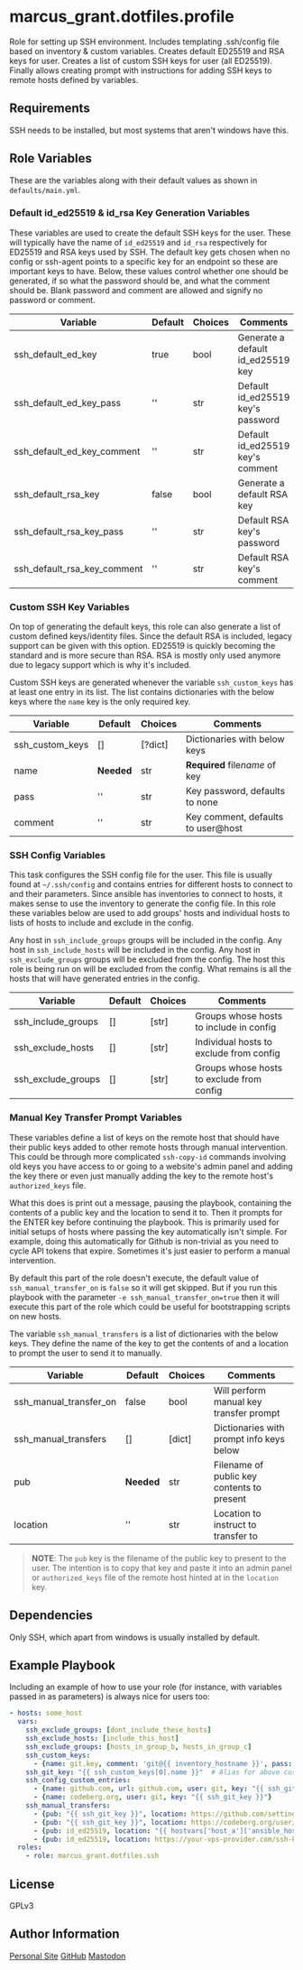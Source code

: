 # marcus_grant.dotfiles.profile

Role for setting up SSH environment.
Includes templating .ssh/config file based on inventory & custom variables.
Creates default ED25519 and RSA keys for user.
Creates a list of custom SSH keys for user (all ED25519).
Finally allows creating prompt with instructions for
adding SSH keys to remote hosts defined by variables.

## Requirements

SSH needs to be installed, but most systems that aren't windows have this.

## Role Variables

These are the variables along with
their default values as shown in `defaults/main.yml`.

### Default id_ed25519 & id_rsa Key Generation Variables

These variables are used to create the default SSH keys for the user.
These will typically have the name of `id_ed25519` and `id_rsa` respectively for
ED25519 and RSA keys used by SSH.
The default key gets chosen when no config or ssh-agent points to
a specific key for an endpoint so these are important keys to have.
Below, these values control whether one should be generated,
if so what the password should be, and what the comment should be.
Blank password and comment are allowed and signify no password or comment.

| Variable                    | Default | Choices | Comments                          |
| --------------------------- | ------- | ------- | --------------------------------- |
| ssh_default_ed_key          | true    | bool    | Generate a default id_ed25519 key |
| ssh_default_ed_key_pass     | ''      | str     | Default id_ed25519 key's password |
| ssh_default_ed_key_comment  | ''      | str     | Default id_ed25519 key's comment  |
| ssh_default_rsa_key         | false   | bool    | Generate a default RSA key        |
| ssh_default_rsa_key_pass    | ''      | str     | Default RSA key's password        |
| ssh_default_rsa_key_comment | ''      | str     | Default RSA key's comment         |

### Custom SSH Key Variables

On top of generating the default keys,
this role can also generate a list of custom defined keys/identity files.
Since the default RSA is included, legacy support can be given with this option.
ED25519 is quickly becoming the standard and is more secure than RSA.
RSA is mostly only used anymore due to legacy support
which is why it's included.

Custom SSH keys are generated whenever
the variable `ssh_custom_keys` has at least one entry in its list.
The list contains dictionaries with the below keys where
the `name` key is the only required key.

| Variable        | Default    | Choices | Comments                           |
| --------------- | ---------- | ------- | ---------------------------------- |
| ssh_custom_keys | []         | [?dict] | Dictionaries with below keys       |
| name            | **Needed** | str     | **Required** file*name* of key     |
| pass            | ''         | str     | Key password, defaults to none     |
| comment         | ''         | str     | Key comment, defaults to user@host |

### SSH Config Variables

This task configures the SSH config file for the user.
This file is usually found at `~/.ssh/config` and
contains entries for different hosts to connect to and their parameters.
Since ansible has inventories to connect to hosts,
it makes sense to use the inventory to generate the config file.
In this role these variables below are used to add groups' hosts and
individual hosts to lists of hosts to include and exclude in the config.

Any host in `ssh_include_groups` groups will be included in the config.
Any host in `ssh_include_hosts` will be included in the config.
Any host in `ssh_exclude_groups` groups will be excluded from the config.
The host this role is being run on will be excluded from the config.
What remains is all the hosts that will have generated entries in the config.

| Variable           | Default | Choices | Comments                                  |
| ------------------ | ------- | ------- | ----------------------------------------- |
| ssh_include_groups | []      | [str]   | Groups whose hosts to include in config   |
| ssh_exclude_hosts  | []      | [str]   | Individual hosts to exclude from config   |
| ssh_exclude_groups | []      | [str]   | Groups whose hosts to exclude from config |

### Manual Key Transfer Prompt Variables

These variables define a list of keys on the remote host that
should have their public keys added to
other remote hosts through manual intervention.
This could be through more complicated `ssh-copy-id` commands involving
old keys you have access to or
going to a website's admin panel and adding the key there or
even just manually adding the key to the remote host's `authorized_keys` file.

What this does is print out a message, pausing the playbook,
containing the contents of a public key and the location to send it to.
Then it prompts for the ENTER key before continuing the playbook.
This is primarily used for initial setups of hosts where
passing the key automatically isn't simple.
For example, doing this automatically for Github is non-trivial as you need to
cycle API tokens that expire.
Sometimes it's just easier to perform a manual intervention.

By default this part of the role doesn't execute,
the default value of `ssh_manual_transfer_on` is `false` so it will get skipped.
But if you run this playbook with the parameter `-e ssh_manual_transfer_on=true`
then it will execute this part of the role which could be useful for
bootstrapping scripts on new hosts.

The variable `ssh_manual_transfers` is a list of dictionaries with the below keys.
They define the name of the key to get the contents of and a location to
prompt the user to send it to manually.

| Variable               | Default    | Choices | Comments                                   |
| ---------------------- | ---------- | ------- | ------------------------------------------ |
| ssh_manual_transfer_on | false      | bool    | Will perform manual key transfer prompt    |
| ssh_manual_transfers   | []         | [dict]  | Dictionaries with prompt info keys below   |
| pub                    | **Needed** | str     | Filename of public key contents to present |
| location               | ''         | str     | Location to instruct to transfer to        |

> **NOTE**: The `pub` key is the filename of the public key to present to the user.
> The intention is to copy that key and paste it into an admin panel or
> `authorized_keys` file of the remote host hinted at in the `location` key.

## Dependencies

Only SSH, which apart from windows is usually installed by default.

## Example Playbook

Including an example of how to use your role (for instance, with variables passed in as parameters) is always nice for users too:

```yaml
- hosts: some_host
  vars:
    ssh_exclude_groups: [dont_include_these_hosts]
    ssh_exclude_hosts: [include_this_host]
    ssh_exclude_groups: [hosts_in_group_b, hosts_in_group_c]
    ssh_custom_keys:
      - {name: git.key, comment: 'git@{{ inventory_hostname }}', pass: '{{ admin_main_git_password }}'}
    ssh_git_key: "{{ ssh_custom_keys[0].name }}"  # Alias for above custom key
    ssh_config_custom_entries:
      - {name: github.com, url: github.com, user: git, key: "{{ ssh_git_key }}"}
      - {name: codeberg.org, user: git, key: "{{ ssh_git_key }}"}
    ssh_manual_transfers:
      - {pub: "{{ ssh_git_key }}", location: https://github.com/settings/keys}
      - {pub: "{{ ssh_git_key }}", location: https://codeberg.org/user/settings/keys}
      - {pub: id_ed25519, location: "{{ hostvars['host_a']['ansible_host'] }}"}
      - {pub: id_ed25519, location: https://your-vps-provider.com/ssh-keys}
  roles:
    - role: marcus_grant.dotfiles.ssh
```

## License

GPLv3

## Author Information

[Personal Site](https://marcusgrant.me)
[GitHub](https://github.com/marcus-grant)
[Mastodon](https://fosstodon.org/@marcusgrant)
